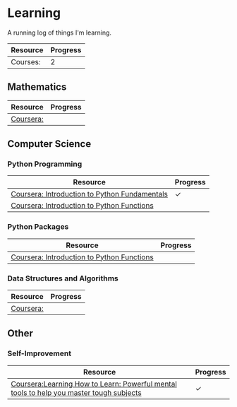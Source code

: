 # Learning

A running log of things I'm learning.

|Resource|Progress|
|---|---|
|Courses: |2|

## Mathematics

|Resource|Progress|
|---|---|
|[Coursera: ]()| |

## Computer Science

### Python Programming

|Resource|Progress|
|---|---|
|[Coursera: Introduction to Python Fundamentals](https://coursera.org/share/33a128dd2096f7f1bd294421e44a4185)|✓|
|[Coursera: Introduction to Python Functions]()| |
### Python Packages
|Resource|Progress|
|---|---|
|[Coursera: Introduction to Python Functions]()| |


### Data Structures and Algorithms

|Resource|Progress|
|---|---|
|[Coursera: ]()| |

## Other

### Self-Improvement

|Resource|Progress|
|---|---|
|[Coursera:Learning How to Learn: Powerful mental tools to help you master tough subjects](https://coursera.org/share/c37615c59e6721fac0eeb6fcdcc2b663)|✓|
